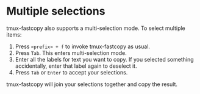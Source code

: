 # Multiple selections

tmux-fastcopy also supports a multi-selection mode.
To select multiple items:

1. Press `<prefix> + f` to invoke tmux-fastcopy as usual.
2. Press `Tab`. This enters multi-selection mode.
3. Enter all the labels for text you want to copy.
   If you selected something accidentally,
   enter that label again to deselect it.
4. Press `Tab` or `Enter` to accept your selections.

tmux-fastcopy will join your selections together and copy the result.
